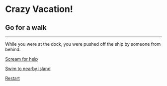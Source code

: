 # Crazy Vacation!
## Go for a walk
---
While you were at the dock, you were pushed off the ship by someone from behind.

[Scream for help](scream.md)

[Swim to nearby island](swim.md)

[Restart](../README.md)